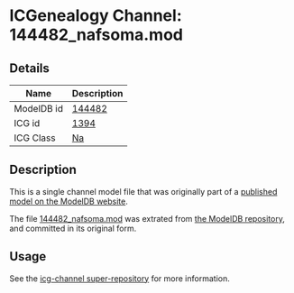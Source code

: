 # ICGenealogy Channel: 144482\_nafsoma.mod

## Details

Name | Description
---- | -----------
ModelDB id | [144482](http://senselab.med.yale.edu/ModelDB/ShowModel.cshtml?model=144482)
ICG id | [1394](http://icg.neurotheory.ox.ac.uk/channels/2/1394)
ICG Class | [Na](http://icg.neurotheory.ox.ac.uk/channels/2)

## Description

This is a single channel model file that was originally part of a [published model on the ModelDB website](http://senselab.med.yale.edu/mModelDB/ShowModel.cshtml?model=144482).

The file [144482\_nafsoma.mod](144482_nafsoma.mod) was extrated from [the ModelDB repository](http://senselab.med.yale.edu/ModelDB/ShowModel.cshtml?model=144482), and committed in its original form.

## Usage

See the [icg-channel super-repository](https://github.com/icgenealogy/icg-channels) for more information.